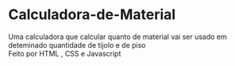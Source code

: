 # Calculadora-de-Material
Uma calculadora que calcular quanto de material vai ser usado em deteminado quantidade de tijolo e de piso  
Feito por HTML , CSS e Javascript 
